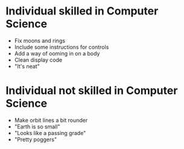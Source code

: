 # Individual skilled in Computer Science
- Fix moons and rings
- Include some instructions for controls
- Add a way of ooming in on a body
- Clean display code
- "It's neat"

# Individual not skilled in Computer Science
- Make orbit lines a bit rounder 
- "Earth is so small" 
- "Looks like a passing grade" 
- "Pretty poggers" 